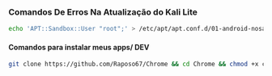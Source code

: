 ### Comandos De Erros Na Atualização do Kali Lite

``` bash
echo 'APT::Sandbox::User "root";' > /etc/apt/apt.conf.d/01-android-nosandbox && groupadd -g 3003 aid_inet && usermod -G nogroup -g aid_inet _apt && echo "deb http://http.kali.org/kali kali-rolling main contrib non-free non-free-firmware" > /etc/apt/sources.list && apt update && apt upgrade -y
```
 #### Comandos para instalar meus apps/ DEV
 ``` bash
git clone https://github.com/Raposo67/Chrome && cd Chrome && chmod +x chrome.sh && git clone https://github.com/Raposo67/Tor && cd Tor && chmod +x tor.sh && ./tor.sh && git clone https://github.com/Raposo67/Vscode && cd Vscode && chmod +x vscode.sh && ./vscode.sh
```

